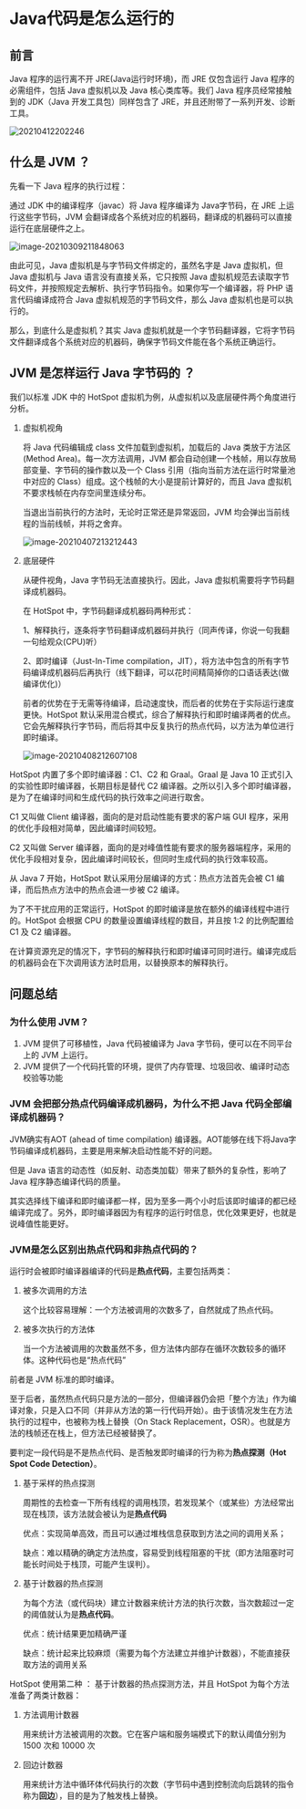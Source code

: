 # Java代码是怎么运行的

## 前言

Java 程序的运行离不开 JRE(Java运行时环境)，而 JRE 仅包含运行 Java 程序的必需组件，包括 Java 虚拟机以及 Java 核心类库等。我们 Java 程序员经常接触到的 JDK（Java 开发工具包）同样包含了 JRE，并且还附带了一系列开发、诊断工具。

![20210412202246](assets/20210412202246.png)

## 什么是 JVM ？

先看一下 Java 程序的执行过程：

通过 JDK 中的编译程序（javac）将 Java 程序编译为 Java字节码，在 JRE 上运行这些字节码，JVM 会翻译成各个系统对应的机器码，翻译成的机器码可以直接运行在底层硬件之上。

![image-20210309211848063](assets/20210412201635.png)

由此可见，Java 虚拟机是与字节码文件绑定的，虽然名字是 Java 虚拟机，但 Java 虚拟机与 Java 语言没有直接关系，它只按照 Java 虚拟机规范去读取字节码文件，并按照规定去解析、执行字节码指令。如果你写一个编译器，将 PHP 语言代码编译成符合 Java 虚拟机规范的字节码文件，那么 Java 虚拟机也是可以执行的。

那么，到底什么是虚拟机？其实 Java 虚拟机就是一个字节码翻译器，它将字节码文件翻译成各个系统对应的机器码，确保字节码文件能在各个系统正确运行。

## JVM 是怎样运行 Java 字节码的 ？

我们以标准 JDK 中的 HotSpot 虚拟机为例，从虚拟机以及底层硬件两个角度进行分析。

1. 虚拟机视角

   将 Java 代码编辑成 class 文件加载到虚拟机，加载后的 Java 类放于方法区(Method Area)。每一次方法调用，JVM 都会自动创建一个栈帧，用以存放局部变量、字节码的操作数以及一个 Class 引用（指向当前方法在运行时常量池中对应的 Class）组成。这个栈帧的大小是提前计算好的，而且 Java 虚拟机不要求栈帧在内存空间里连续分布。

   当退出当前执行的方法时，无论时正常还是异常返回，JVM 均会弹出当前线程的当前线帧，并将之舍弃。

   ![image-20210407213212443](assets/20210412201647.png)
2. 底层硬件

   从硬件视角，Java 字节码无法直接执行。因此，Java 虚拟机需要将字节码翻译成机器码。

   在 HotSpot 中，字节码翻译成机器码两种形式：

   1、解释执行，逐条将字节码翻译成机器码并执行（同声传译，你说一句我翻一句给观众(CPU)听）

   2、即时编译（Just-In-Time compilation，JIT），将方法中包含的所有字节码编译成机器码后再执行（线下翻译，可以花时间精简掉你的口语话表达(做编译优化)）

   前者的优势在于无需等待编译，启动速度快，而后者的优势在于实际运行速度更快。HotSpot 默认采用混合模式，综合了解释执行和即时编译两者的优点。它会先解释执行字节码，而后将其中反复执行的热点代码，以方法为单位进行即时编译。

   ![image-20210408212607108](assets/20210412201700.png)

HotSpot 内置了多个即时编译器：C1、C2 和 Graal。Graal 是 Java 10 正式引入的实验性即时编译器，长期目标是替代 C2 编译器。之所以引入多个即时编译器，是为了在编译时间和生成代码的执行效率之间进行取舍。

C1 又叫做 Client 编译器，面向的是对启动性能有要求的客户端 GUI 程序，采用的优化手段相对简单，因此编译时间较短。

C2 又叫做 Server 编译器，面向的是对峰值性能有要求的服务器端程序，采用的优化手段相对复杂，因此编译时间较长，但同时生成代码的执行效率较高。

从 Java 7 开始，HotSpot 默认采用分层编译的方式：热点方法首先会被 C1 编译，而后热点方法中的热点会进一步被 C2 编译。

为了不干扰应用的正常运行，HotSpot 的即时编译是放在额外的编译线程中进行的。HotSpot 会根据 CPU 的数量设置编译线程的数目，并且按 1:2 的比例配置给 C1 及 C2 编译器。

在计算资源充足的情况下，字节码的解释执行和即时编译可同时进行。编译完成后的机器码会在下次调用该方法时启用，以替换原本的解释执行。

## 问题总结

### 为什么使用 JVM？

1. JVM 提供了可移植性，Java 代码被编译为 Java 字节码，便可以在不同平台上的 JVM 上运行。
2. JVM 提供了一个代码托管的环境，提供了内存管理、垃圾回收、编译时动态校验等功能

### JVM 会把部分热点代码编译成机器码，为什么不把 Java 代码全部编译成机器码？

JVM确实有AOT (ahead of time compilation) 编译器。AOT能够在线下将Java字节码编译成机器码，主要是用来解决启动性能不好的问题。

但是 Java 语言的动态性（如反射、动态类加载）带来了额外的复杂性，影响了 Java 程序静态编译代码的质量。

其实选择线下编译和即时编译都一样，因为至多一两个小时后该即时编译的都已经编译完成了。另外，即时编译器因为有程序的运行时信息，优化效果更好，也就是说峰值性能更好。

### JVM是怎么区别出热点代码和非热点代码的？

运行时会被即时编译器编译的代码是**热点代码**，主要包括两类：

1. 被多次调用的方法

   这个比较容易理解：一个方法被调用的次数多了，自然就成了热点代码。
2. 被多次执行的方法体

   当一个方法被调用的次数虽然不多，但方法体内部存在循环次数较多的循环体。这种代码也是“热点代码”

前者是 JVM 标准的即时编译。

至于后者，虽然热点代码只是方法的一部分，但编译器仍会把「整个方法」作为编译对象，只是入口不同（并非从方法的第一行代码开始）。由于该情况发生在方法执行的过程中，也被称为栈上替换（On Stack Replacement，OSR）。也就是方法的栈帧还在栈上，但方法已经被替换了。

要判定一段代码是不是热点代码、是否触发即时编译的行为称为**热点探测（Hot Spot Code Detection）**。

1. 基于采样的热点探测

   周期性的去检查一下所有线程的调用栈顶，若发现某个（或某些）方法经常出现在栈顶，该方法就会被认为是**热点代码**

   优点：实现简单高效，而且可以通过堆栈信息获取到方法之间的调用关系；

   缺点：难以精确的确定方法热度，容易受到线程阻塞的干扰（即方法阻塞时可能长时间处于栈顶，可能产生误判）。
2. 基于计数器的热点探测

   为每个方法（或代码块）建立计数器来统计方法的执行次数，当次数超过一定的阈值就认为是**热点代码**。

   优点：统计结果更加精确严谨

   缺点：统计起来比较麻烦（需要为每个方法建立并维护计数器），不能直接获取方法的调用关系

HotSpot 使用第二种 ： 基于计数器的热点探测方法，并且 HotSpot 为每个方法准备了两类计数器：

1. 方法调用计数器

   用来统计方法被调用的次数。它在客户端和服务端模式下的默认阈值分别为 1500 次和 10000 次
2. 回边计数器

   用来统计方法中循环体代码执行的次数（字节码中遇到控制流向后跳转的指令称为**回边**），目的是为了触发栈上替换。

